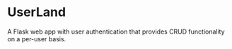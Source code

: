 # UserLand

A Flask web app with user authentication that provides CRUD functionality on a per-user basis.